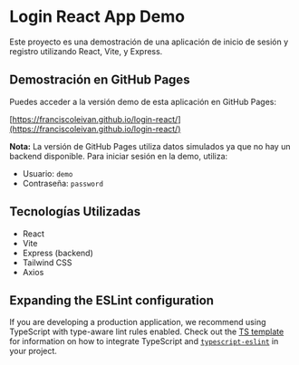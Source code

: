 # Login React App Demo

Este proyecto es una demostración de una aplicación de inicio de sesión y registro utilizando React, Vite, y Express.

## Demostración en GitHub Pages

Puedes acceder a la versión demo de esta aplicación en GitHub Pages:

[https://franciscoleivan.github.io/login-react/](https://franciscoleivan.github.io/login-react/)

**Nota:** La versión de GitHub Pages utiliza datos simulados ya que no hay un backend disponible.
Para iniciar sesión en la demo, utiliza:
- Usuario: `demo`
- Contraseña: `password`

## Tecnologías Utilizadas

- React
- Vite
- Express (backend)
- Tailwind CSS
- Axios

## Expanding the ESLint configuration

If you are developing a production application, we recommend using TypeScript with type-aware lint rules enabled. Check out the [TS template](https://github.com/vitejs/vite/tree/main/packages/create-vite/template-react-ts) for information on how to integrate TypeScript and [`typescript-eslint`](https://typescript-eslint.io) in your project.
